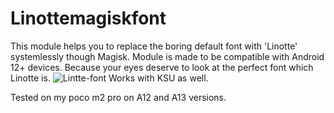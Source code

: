 # Linottemagiskfont
This module helps you to replace the boring default font with 'Linotte' systemlessly though Magisk. Module is made to be compatible with Android 12+ devices. Because your eyes deserve to look at the perfect font which Linotte is.
![Lintte-font](https://github.com/poras2001/Linottemagiskfont/assets/91818021/5efd056b-222a-41e3-8cea-f798f34c6487)
Works with KSU as well.

Tested on my poco m2 pro on A12 and A13 versions.
